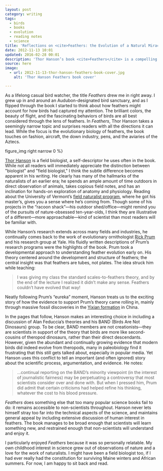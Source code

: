 ```yaml
---
layout: post
category: writing
tags:
  - birds
  - books
  - evolution
  - reading notes
  - science
title: 'Reflections on <cite>Feathers: the Evolution of a Natural Miracle</cite>'
date: 2012-11-13 10:01
updated: 2016-02-28 00:01
description: 'Thor Hanson’s book <cite>Feathers</cite> is a compelling read, touching on the biology, history, and culture of feathers.'
source: here
image:
  - url: 2012-11-13-thor-hanson-feathers-book-cover.jpg
    alt: 'Thor Hanson Feathers book cover'

---
```


As a lifelong casual bird watcher, the title <cite>Feathers</cite> drew me in right away. I grew up in and around an Audubon-designated bird sanctuary, and as I flipped through the book I started to think about how feathers might account for how birds had captured my attention. The brilliant colors, the beauty of flight, and the fascinating behaviors of birds are all best considered through the lens of feathers. In <cite>Feathers</cite>, Thor Hanson takes a seemingly narrow topic and surprises readers with all the directions it can lead. While the focus is the evolutionary biology of feathers, the book touches on fashion, aircraft, the down industry, pens, and the aviaries of the Aztecs.

figure_img right narrow 0 %}

[Thor Hanson](http://thorhanson.net/About.html) is a field biologist, a self-descriptor he uses often in the book. While not all readers will immediately appreciate the distinction between "biologist" and "field biologist," I think the subtle difference becomes apparent in his writing. He clearly has many of the hallmarks of the naturalists of an earlier era; he spends an ample amount of time outdoors in direct observation of animals, takes copious field notes, and has an inclination for hands-on exploration of anatomy and physiology. Reading about the University of Vermont’s [field naturalist program](http://www.uvm.edu/~fntrlst/), where he got his master’s, gives you a sense where he’s coming from. Though some of his projects in the “racoon shack”—his outdoor shed/office—might remind you of the pursuits of nature-obsessed ten-year-olds, I think they are illustrative of a different—more approachable—kind of scientist than most readers will be familiar with.

While Hanson’s research extends across many fields and industries, he continually comes back to the work of evolutionary ornithologist [Rick Prum](http://www.yale.edu/eeb/prum/index.htm) and his research group at Yale. His fluidly written descriptions of Prum’s research programs were the highlights of the book. Prum took a developmental approach to understanding feather evolution early on. His theory centered around the development and structure of feathers; the central insight was that feathers are tubes, not plates. The idea struck him while teaching:

>I was giving my class the standard scales-to-feathers theory, and by the end of the lecture I realized it didn’t make any sense. Feathers couldn’t have evolved that way!

Neatly following Prum’s “eureka” moment, Hanson treats us to the exciting story of how the evidence to support Prum’s theory came rolling in, mainly through massive fossil discoveries in the [Yixian formation](http://en.wikipedia.org/wiki/Yixian_Formation) in China.

In the pages that follow, Hanson makes an interesting choice in including a discussion of Alan Feduccia’s theories and his BAND (Birds Are Not Dinosaurs) group. To be clear, BAND members are not creationists—they are scientists in support of the theory that birds are more like second-cousins of theropod dinosaurs, rather than their direct descendants. However, given the abundant and continually growing evidence that modern birds did indeed evolve from theropods, many in paleobiology find it frustrating that this still gets talked about, especially in popular media. Yet Hanson uses this conflict to tell an important (and often ignored) story about the scientific process, argumentation, and evidence. He notes:

>…continual reporting on the BAND’s minority viewpoint (in the interest of journalistic fairness) may be perpetuating a controversy that most scientists consider over and done with. But when I pressed him, Prum did admit that certain criticisms had helped refine his thinking, whatever the cost to his blood pressure.

<cite>Feathers</cite> does something else that too many popular science books fail to do: it remains accessible to non-scientists throughout. Hanson never lets himself stray too far into the technical aspects of the science, and maintains general appeal by including extensive discussion of human interest in feathers. The book manages to be broad enough that scientists will learn something new, and restrained enough that non-scientists will understand and enjoy it.

I particularly enjoyed <cite>Feathers</cite> because it was so personally relatable. My own childhood interest in science grew out of observations of nature and a love for the work of naturalists. I might have been a field biologist too, if I had ever really had the constitution for surviving Maine winters and African summers. For now, I am happy to sit back and read.

